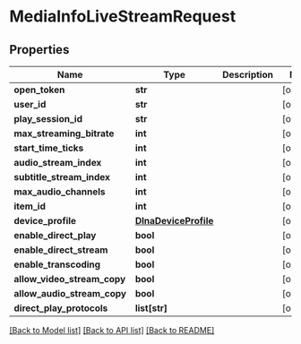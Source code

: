 # MediaInfoLiveStreamRequest

## Properties
Name | Type | Description | Notes
------------ | ------------- | ------------- | -------------
**open_token** | **str** |  | [optional] 
**user_id** | **str** |  | [optional] 
**play_session_id** | **str** |  | [optional] 
**max_streaming_bitrate** | **int** |  | [optional] 
**start_time_ticks** | **int** |  | [optional] 
**audio_stream_index** | **int** |  | [optional] 
**subtitle_stream_index** | **int** |  | [optional] 
**max_audio_channels** | **int** |  | [optional] 
**item_id** | **int** |  | [optional] 
**device_profile** | [**DlnaDeviceProfile**](DlnaDeviceProfile.md) |  | [optional] 
**enable_direct_play** | **bool** |  | [optional] 
**enable_direct_stream** | **bool** |  | [optional] 
**enable_transcoding** | **bool** |  | [optional] 
**allow_video_stream_copy** | **bool** |  | [optional] 
**allow_audio_stream_copy** | **bool** |  | [optional] 
**direct_play_protocols** | **list[str]** |  | [optional] 

[[Back to Model list]](../README.md#documentation-for-models) [[Back to API list]](../README.md#documentation-for-api-endpoints) [[Back to README]](../README.md)

